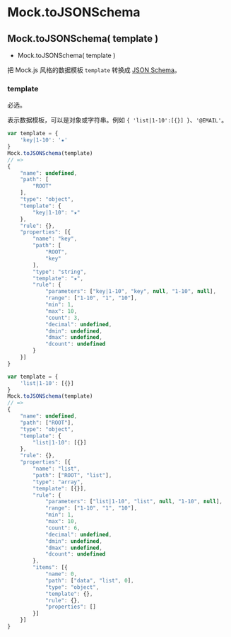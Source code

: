 <!-- API Specification -->
# Mock.toJSONSchema

## Mock.toJSONSchema( template )

* Mock.toJSONSchema( template )

把 Mock.js 风格的数据模板 `template` 转换成 [JSON Schema](http://json-schema.org/)。

### template

必选。

表示数据模板，可以是对象或字符串。例如 `{ 'list|1-10':[{}] }`、`'@EMAIL'`。


```js
var template = {
    'key|1-10': '★'
}
Mock.toJSONSchema(template)
// =>
{
    "name": undefined,
    "path": [
        "ROOT"
    ],
    "type": "object",
    "template": {
        "key|1-10": "★"
    },
    "rule": {},
    "properties": [{
        "name": "key",
        "path": [
            "ROOT",
            "key"
        ],
        "type": "string",
        "template": "★",
        "rule": {
            "parameters": ["key|1-10", "key", null, "1-10", null],
            "range": ["1-10", "1", "10"],
            "min": 1,
            "max": 10,
            "count": 3,
            "decimal": undefined,
            "dmin": undefined,
            "dmax": undefined,
            "dcount": undefined
        }
    }]
}
```

```js
var template = {
    'list|1-10': [{}]
}
Mock.toJSONSchema(template)
// =>
{
    "name": undefined,
    "path": ["ROOT"],
    "type": "object",
    "template": {
        "list|1-10": [{}]
    },
    "rule": {},
    "properties": [{
        "name": "list",
        "path": ["ROOT", "list"],
        "type": "array",
        "template": [{}],
        "rule": {
            "parameters": ["list|1-10", "list", null, "1-10", null],
            "range": ["1-10", "1", "10"],
            "min": 1,
            "max": 10,
            "count": 6,
            "decimal": undefined,
            "dmin": undefined,
            "dmax": undefined,
            "dcount": undefined
        },
        "items": [{
            "name": 0,
            "path": ["data", "list", 0],
            "type": "object",
            "template": {},
            "rule": {},
            "properties": []
        }]
    }]
}
```
